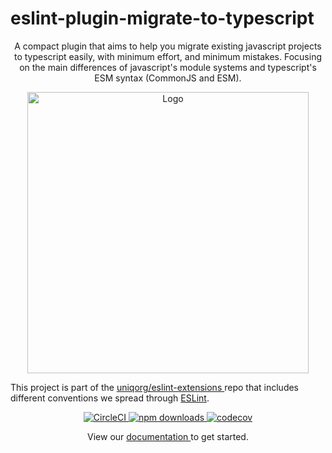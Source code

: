 # eslint-plugin-migrate-to-typescript

<p align="center" style="text-align: center;">
A compact plugin that aims to help you migrate existing javascript projects to typescript easily, with minimum effort, and minimum mistakes. Focusing on the main differences of javascript's module systems and typescript's ESM syntax (CommonJS and ESM).

</p>

<p align="center">
<img src="https://github.com/uniqorg/eslint-extensions/blob/main/assets/eslint-logo.svg" alt="Logo" width="450"></p>
</p>

<p align="center">

This project is part of the
<a href="https://github.com/uniqorg/eslint-extensions">
uniqorg/eslint-extensions
</a> repo that includes different conventions we spread through [ESLint](https://eslint.org/).

</p>

<p align="center">
  <a href="https://app.circleci.com/pipelines/github/uniqorg/eslint-plugin-migrate-to-typescript?branch=main" target="_blank">
    <img src="https://img.shields.io/circleci/build/github/uniqorg/eslint-plugin-migrate-to-typescript/main" alt="CircleCI" />
  </a>
  <a href="https://www.npmjs.com/package/eslint-plugin-migrate-to-typescript" target="_blank">
    <img src="https://img.shields.io/npm/dm/eslint-plugin-migrate-to-typescript" alt="npm downloads" />
  </a>
  <a href="https://codecov.io/gh/uniqorg/eslint-extensions">
    <img src="https://codecov.io/gh/uniqorg/eslint-extensions/branch/main/graph/badge.svg?token=R2J9M4Q2RA" alt="codecov" />
  </a>
</p>

<p align="center">
  View our
  <a href="https://uniqorg.github.io/eslint-extensions">
    documentation
  </a>
  to get started.
</p>
